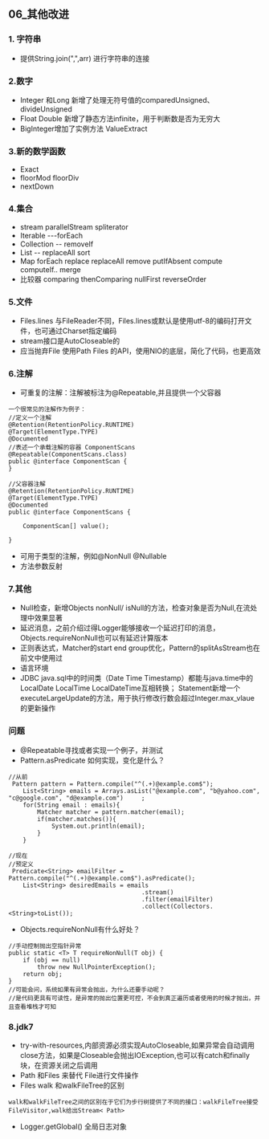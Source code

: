 ## 06_其他改进
### 1. 字符串
- 提供String.join(",",arr) 进行字符串的连接

### 2.数字
- Integer 和Long 新增了处理无符号值的comparedUnsigned、divideUnsigned
- Float Double 新增了静态方法infinite，用于判断数是否为无穷大
- BigInteger增加了实例方法 ValueExtract 

### 3.新的数学函数
- Exact
- floorMod floorDiv
- nextDown

### 4.集合
- stream parallelStream spliterator
- Iterable ---forEach
- Collection -- removeIf
- List -- replaceAll sort
- Map forEach replace replaceAll remove putIfAbsent compute computeIf.. merge
- 比较器 comparing   thenComparing  nullFirst reverseOrder

### 5.文件
- Files.lines 与FileReader不同，Files.lines或默认是使用utf-8的编码打开文件，也可通过Charset指定编码
- stream接口是AutoCloseable的
- 应当抛弃File 使用Path Files 的API，使用NIO的底层，简化了代码，也更高效

### 6.注解
- 可重复的注解：注解被标注为@Repeatable,并且提供一个父容器
```text
一个很常见的注解作为例子：
//定义一个注解
@Retention(RetentionPolicy.RUNTIME)
@Target(ElementType.TYPE)
@Documented
//表述一个承载注解的容器 ComponentScans
@Repeatable(ComponentScans.class)
public @interface ComponentScan {
}

//父容器注解
@Retention(RetentionPolicy.RUNTIME)
@Target(ElementType.TYPE)
@Documented
public @interface ComponentScans {

	ComponentScan[] value();

}
```
- 可用于类型的注解，例如@NonNull @Nullable
- 方法参数反射

### 7.其他
- Null检查，新增Objects nonNull/ isNull的方法，检查对象是否为Null,在流处理中效果显著
- 延迟消息，之前介绍过得Logger能够接收一个延迟打印的消息，Objects.requireNonNull也可以有延迟计算版本
- 正则表达式，Matcher的start end group优化，Pattern的splitAsStream也在前文中使用过
- 语言环境
- JDBC java.sql中的时间类（Date Time Timestamp）都能与java.time中的LocalDate LocalTime LocalDateTime互相转换；
Statement新增一个executeLargeUpdate的方法，用于执行修改行数会超过Integer.max_vlaue的更新操作

### 问题
- @Repeatable寻找或者实现一个例子，并测试
- Pattern.asPredicate 如何实现，变化是什么？
```text
//从前
 Pattern pattern = Pattern.compile("^(.+)@example.com$");
    List<String> emails = Arrays.asList("@example.com", "b@yahoo.com", "c@google.com", "d@example.com")     ;
    for(String email : emails){
        Matcher matcher = pattern.matcher(email);  
        if(matcher.matches()){
            System.out.println(email);
        }
    }

//现在
//预定义
 Predicate<String> emailFilter = Pattern.compile("^(.+)@example.com$").asPredicate();
    List<String> desiredEmails = emails
                                     .stream()
                                     .filter(emailFilter)
                                     .collect(Collectors.<String>toList());
```
- Objects.requireNonNull有什么好处？
```text
//手动控制抛出空指针异常
public static <T> T requireNonNull(T obj) {
    if (obj == null)
        throw new NullPointerException();
    return obj;
}
//可能会问，系统如果有异常会抛出，为什么还要手动呢？
//是代码更具有可读性，是异常的抛出位置更可控，不会到真正遍历或者使用的时候才抛出，并且查看堆栈才可知

```


### 8.jdk7
- try-with-resources,内部资源必须实现AutoCloseable,如果异常会自动调用close方法，如果是Closeable会抛出IOException,也可以有catch和finally块，在资源关闭之后调用
- Path 和Files 来替代 File进行文件操作
- Files walk 和walkFileTree的区别
```text
walk和walkFileTree之间的区别在于它们为步行树提供了不同的接口：walkFileTree接受FileVisitor,walk给出Stream< Path>

```
- Logger.getGlobal() 全局日志对象